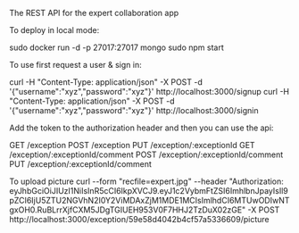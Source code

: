 The REST API for the expert collaboration app

To deploy in local mode:

sudo docker run -d -p 27017:27017 mongo
sudo npm start

To use first request a user & sign in:

curl -H "Content-Type: application/json" -X POST -d '{"username":"xyz","password":"xyz"}' http://localhost:3000/signup
curl -H "Content-Type: application/json" -X POST -d '{"username":"xyz","password":"xyz"}' http://localhost:3000/signin

Add the token to the authorization header and then you can use the api:

GET /exception
POST /exception
PUT /exception/:exceptionId
GET  /exception/:exceptionId/comment
POST /exception/:exceptionId/comment
PUT /exception/:exceptionId/comment

To upload picture
curl --form "recfile=expert.jpg" --header "Authorization: eyJhbGciOiJIUzI1NiIsInR5cCI6IkpXVCJ9.eyJ1c2VybmFtZSI6ImhlbnJpayIsIl9pZCI6IjU5ZTU2NGVhN2I0Y2ViMDAxZjM1MDE1MCIsImlhdCI6MTUwODIwNTgxOH0.RuBLrrXjfCXM5JDgTGIUEH953V0F7HHJ2TzDuX02zGE" -X POST http://localhost:3000/exception/59e58d4042b4cf57a5336609/picture

